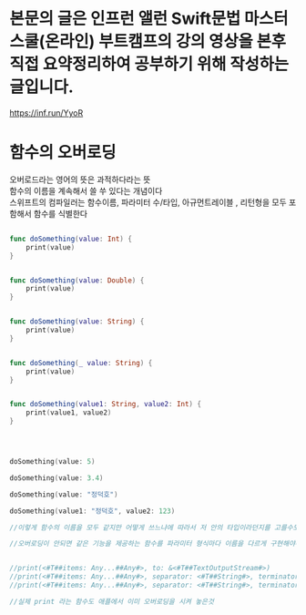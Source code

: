 # 본문의 글은 인프런 앨런 Swift문법 마스터 스쿨(온라인) 부트캠프의 강의 영상을 본후 직접 요약정리하여 공부하기 위해 작성하는 글입니다.
https://inf.run/YyoR

# 함수의 오버로딩
오버로드라는 영어의 뜻은 과적하다라는 뜻    
함수의 이름을 계속해서 쓸 쑤 있다는 개념이다   
스위프트의 컴파일러는 함수이름, 파라미터 수/타입, 아규먼트레이블 , 리턴형을 모두 포함해서 함수를 식별한다   

```swift

func doSomething(value: Int) {
    print(value)
}


func doSomething(value: Double) {
    print(value)
}


func doSomething(value: String) {
    print(value)
}


func doSomething(_ value: String) {
    print(value)
}


func doSomething(value1: String, value2: Int) {
    print(value1, value2)
}




doSomething(value: 5)

doSomething(value: 3.4)

doSomething(value: "정덕호")

doSomething(value1: "정덕호", value2: 123)

//이렇게 함수의 이름을 모두 같지만 어떻게 쓰느냐에 따라서 저 안의 타입이라던지를 고를수도 있다.

//오버로딩이 안되면 같은 기능을 제공하는 함수를 파라미터 형식마다 이름을 다르게 구현해야하기 때문에 함수의 이름이 많아지고, 구별해서 사용하는 것이 어렵다.


//print(<#T##items: Any...##Any#>, to: &<#T##TextOutputStream#>)
//print(<#T##items: Any...##Any#>, separator: <#T##String#>, terminator: <#T##String#>)
//print(<#T##items: Any...##Any#>, separator: <#T##String#>, terminator: <#T##String#>, to: &<#T##TextOutputStream#>)

//실제 print 라는 함수도 애플에서 이미 오버로딩을 시켜 놓은것
```